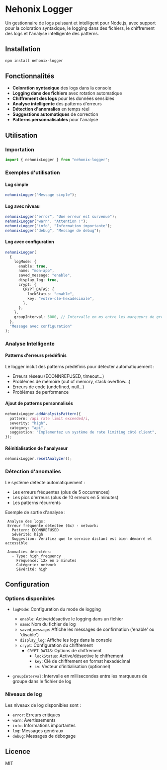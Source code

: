 # Nehonix Logger

Un gestionnaire de logs puissant et intelligent pour Node.js, avec support pour la coloration syntaxique, le logging dans des fichiers, le chiffrement des logs et l'analyse intelligente des patterns.

## Installation

```bash
npm install nehonix-logger
```

## Fonctionnalités

-  **Coloration syntaxique** des logs dans la console
-  **Logging dans des fichiers** avec rotation automatique
-  **Chiffrement des logs** pour les données sensibles
-  **Analyse intelligente** des patterns d'erreurs
-  **Détection d'anomalies** en temps réel
-  **Suggestions automatiques** de correction
-  **Patterns personnalisables** pour l'analyse

## Utilisation

### Importation

```typescript
import { nehonixLogger } from "nehonix-logger";
```

### Exemples d'utilisation

#### Log simple

```typescript
nehonixLogger("Message simple");
```

#### Log avec niveau

```typescript
nehonixLogger("error", "Une erreur est survenue");
nehonixLogger("warn", "Attention !");
nehonixLogger("info", "Information importante");
nehonixLogger("debug", "Message de debug");
```

#### Log avec configuration

```typescript
nehonixLogger(
  {
    logMode: {
      enable: true,
      name: "mon-app",
      saved_message: "enable",
      display_log: true,
      crypt: {
        CRYPT_DATAS: {
          lockStatus: "enable",
          key: "votre-clé-hexadécimale",
        },
      },
    },
    groupInterval: 5000, // Intervalle en ms entre les marqueurs de groupe
  },
  "Message avec configuration"
);
```

### Analyse Intelligente

#### Patterns d'erreurs prédéfinis

Le logger inclut des patterns prédéfinis pour détecter automatiquement :

- Erreurs réseau (ECONNREFUSED, timeout...)
- Problèmes de mémoire (out of memory, stack overflow...)
- Erreurs de code (undefined, null...)
- Problèmes de performance

#### Ajout de patterns personnalisés

```typescript
nehonixLogger.addAnalysisPattern({
  pattern: /api rate limit exceeded/i,
  severity: "high",
  category: "api",
  suggestion: "Implementez un système de rate limiting côté client",
});
```

#### Réinitialisation de l'analyseur

```typescript
nehonixLogger.resetAnalyzer();
```

### Détection d'anomalies

Le système détecte automatiquement :

- Les erreurs fréquentes (plus de 5 occurrences)
- Les pics d'erreurs (plus de 10 erreurs en 5 minutes)
- Les patterns récurrents

Exemple de sortie d'analyse :

```
 Analyse des logs:
 Erreur fréquente détectée (6x) - network:
   Pattern: ECONNREFUSED
   Sévérité: high
   Suggestion: Vérifiez que le service distant est bien démarré et accessible

 Anomalies détectées:
   - Type: high_frequency
     Fréquence: 12x en 5 minutes
     Catégorie: network
     Sévérité: high
```

## Configuration

### Options disponibles

- `logMode`: Configuration du mode de logging

  - `enable`: Active/désactive le logging dans un fichier
  - `name`: Nom du fichier de log
  - `saved_message`: Affiche les messages de confirmation ('enable' ou 'disable')
  - `display_log`: Affiche les logs dans la console
  - `crypt`: Configuration du chiffrement
    - `CRYPT_DATAS`: Options de chiffrement
      - `lockStatus`: Active/désactive le chiffrement
      - `key`: Clé de chiffrement en format hexadécimal
      - `iv`: Vecteur d'initialisation (optionnel)

- `groupInterval`: Intervalle en millisecondes entre les marqueurs de groupe dans le fichier de log

### Niveaux de log

Les niveaux de log disponibles sont :

- `error`: Erreurs critiques
- `warn`: Avertissements
- `info`: Informations importantes
- `log`: Messages généraux
- `debug`: Messages de débogage

## Licence

MIT
